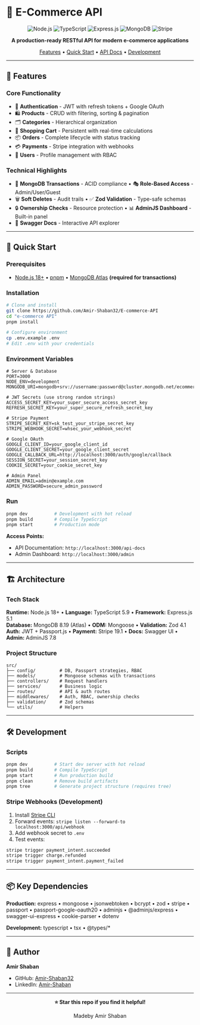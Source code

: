 # 🛒 E-Commerce API

<div align="center">

![Node.js](https://img.shields.io/badge/Node.js-43853D?style=for-the-badge&logo=node.js&logoColor=white)
![TypeScript](https://img.shields.io/badge/TypeScript-007ACC?style=for-the-badge&logo=typescript&logoColor=white)
![Express.js](https://img.shields.io/badge/Express.js-404D59?style=for-the-badge)
![MongoDB](https://img.shields.io/badge/MongoDB-4EA94B?style=for-the-badge&logo=mongodb&logoColor=white)
![Stripe](https://img.shields.io/badge/Stripe-626CD9?style=for-the-badge&logo=Stripe&logoColor=white)

**A production-ready RESTful API for modern e-commerce applications**

[Features](#-features) • [Quick Start](#-quick-start) • [API Docs](#-api-documentation) • [Development](#-development)

</div>

---

## 🌟 Features

### Core Functionality
- 🔐 **Authentication** - JWT with refresh tokens + Google OAuth
- 🛍️ **Products** - CRUD with filtering, sorting & pagination
- 🗂️ **Categories** - Hierarchical organization
- 🛒 **Shopping Cart** - Persistent with real-time calculations
- 📦 **Orders** - Complete lifecycle with status tracking
- 💳 **Payments** - Stripe integration with webhooks
- 👥 **Users** - Profile management with RBAC

### Technical Highlights
- 🔄 **MongoDB Transactions** - ACID compliance • 🎭 **Role-Based Access** - Admin/User/Guest
- 🗑️ **Soft Deletes** - Audit trails • ✅ **Zod Validation** - Type-safe schemas
- 🔒 **Ownership Checks** - Resource protection • 📊 **AdminJS Dashboard** - Built-in panel
- 📝 **Swagger Docs** - Interactive API explorer

---

## 🚀 Quick Start

### Prerequisites
- [Node.js 18+](https://nodejs.org/en/download) • [pnpm](https://pnpm.io/installation) • [MongoDB Atlas](https://www.mongodb.com/cloud/atlas) **(required for transactions)**

### Installation

```bash
# Clone and install
git clone https://github.com/Amir-Shaban32/E-commerce-API
cd "e-commerce API"
pnpm install

# Configure environment
cp .env.example .env
# Edit .env with your credentials
```

### Environment Variables

```env
# Server & Database
PORT=3000
NODE_ENV=development
MONGODB_URI=mongodb+srv://username:password@cluster.mongodb.net/ecommerce

# JWT Secrets (use strong random strings)
ACCESS_SECRET_KEY=your_super_secure_access_secret_key
REFRESH_SECRET_KEY=your_super_secure_refresh_secret_key

# Stripe Payment
STRIPE_SECRET_KEY=sk_test_your_stripe_secret_key
STRIPE_WEBHOOK_SECRET=whsec_your_webhook_secret

# Google OAuth
GOOGLE_CLIENT_ID=your_google_client_id
GOOGLE_CLIENT_SECRET=your_google_client_secret
GOOGLE_CALLBACK_URL=http://localhost:3000/auth/google/callback
SESSION_SECRET=your_session_secret_key
COOKIE_SECRET=your_cookie_secret_key

# Admin Panel
ADMIN_EMAIL=admin@example.com
ADMIN_PASSWORD=secure_admin_password
```

### Run

```bash
pnpm dev          # Development with hot reload
pnpm build        # Compile TypeScript
pnpm start        # Production mode
```

**Access Points:**
- API Documentation: `http://localhost:3000/api-docs`
- Admin Dashboard: `http://localhost:3000/admin`

---

## 🏗️ Architecture

### Tech Stack
**Runtime:** Node.js 18+ • **Language:** TypeScript 5.9 • **Framework:** Express.js 5.1  
**Database:** MongoDB 8.19 (Atlas) • **ODM:** Mongoose • **Validation:** Zod 4.1  
**Auth:** JWT + Passport.js • **Payment:** Stripe 19.1 • **Docs:** Swagger UI • **Admin:** AdminJS 7.8

### Project Structure
```
src/
├── config/         # DB, Passport strategies, RBAC
├── models/         # Mongoose schemas with transactions
├── controllers/    # Request handlers
├── services/       # Business logic
├── routes/         # API & auth routes
├── middlewares/    # Auth, RBAC, ownership checks
├── validation/     # Zod schemas
└── utils/          # Helpers
```

---

## 🛠️ Development

### Scripts
```bash
pnpm dev          # Start dev server with hot reload
pnpm build        # Compile TypeScript
pnpm start        # Run production build
pnpm clean        # Remove build artifacts
pnpm tree         # Generate project structure (requires tree)
```

### Stripe Webhooks (Development)
1. Install [Stripe CLI](https://stripe.com/docs/stripe-cli)
2. Forward events: `stripe listen --forward-to localhost:3000/api/webhook`
3. Add webhook secret to `.env`
4. Test events:
```bash
stripe trigger payment_intent.succeeded
stripe trigger charge.refunded
stripe trigger payment_intent.payment_failed
```

---

## 📦 Key Dependencies

**Production:** express • mongoose • jsonwebtoken • bcrypt • zod • stripe • passport • passport-google-oauth20 • adminjs • @adminjs/express • swagger-ui-express • cookie-parser • dotenv

**Development:** typescript • tsx • @types/*

---

## 👤 Author

**Amir Shaban**  
- GitHub: [Amir-Shaban32](https://github.com/Amir-Shaban32) 
- LinkedIn: [Amir-Shaban](https://linkedin.com/in/amir-shaban)

---

<div align="center">

**⭐ Star this repo if you find it helpful!**

Madeby Amir Shaban

</div>